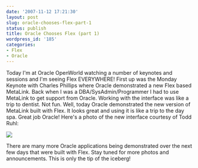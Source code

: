 ```yaml
---
date: '2007-11-12 17:21:30'
layout: post
slug: oracle-chooses-flex-part-1
status: publish
title: Oracle Chooses Flex (part 1)
wordpress_id: '185'
categories:
- Flex
- Oracle
---
```


Today I'm at Oracle OpenWorld watching a number of keynotes and sessions and I'm seeing Flex EVERYWHERE!  First up was the Monday Keynote with Charles Phillips where Oracle demonstrated a new Flex based MetaLink.  Back when I was a DBA/SysAdmin/Programmer I had to use MetaLink to get support from Oracle.  Working with the interface was like a trip to dentist.  Not fun.  Well, today Oracle demonstrated the new version of MetaLink built with Flex.  It looks great and using it is like a trip to the day spa.  Great job Oracle!  Here's a photo of the new interface courtesy of Todd Ruhl:

![](http://www.jamesward.org/wordpress/wp-content/uploads/2007/11/metalink.jpg)

There are many more Oracle applications being demonstrated over the next few days that were built with Flex.  Stay tuned for more photos and announcements.  This is only the tip of the iceberg!
